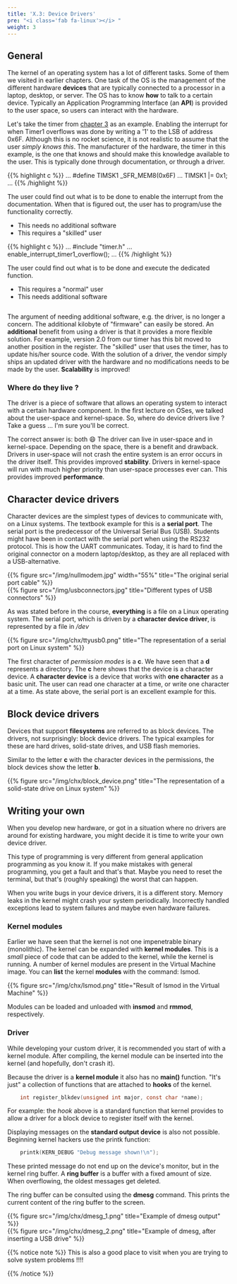 ```yaml
---
title: 'X.3: Device Drivers'
pre: "<i class='fab fa-linux'></i> "
weight: 3
---
```


## General
The kernel of an operating system has a lot of different tasks. Some of them we visited in earlier chapters. One task of the OS is the management of the different hardware **devices** that are typically connected to a processor in a laptop, desktop, or server. The OS has to know **how** to talk to a certain device. Typically an Application Programming Interface (an **API**) is provided to the user space, so users can interact with the hardware.

Let's take the timer from [chapter 3](/ch3-interrupts/theory2_timer/) as an example. Enabling the interrupt for when Timer1 overflows was done by writing a '1' to the LSB of address 0x6F. Although this is no rocket science, it is not realistic to assume that the user *simply knows this*. The manufacturer of the hardware, the timer in this example, is the one that knows and should make this knowledge available to the user. This is typically done through documentation, or through a driver.

<div class="multicolumn">
  <div class="column">
    {{% highlight c %}}
      ...
      #define TIMSK1 _SFR_MEM8(0x6F)
      ...
      TIMSK1 |= 0x1;
      ...
    {{% /highlight %}}
    <p>The user could find out what is to be done to enable the interrupt from the documentation. When that is figured out, the user has to program/use the functionality correctly.</p>
    <ul> 
      <li><i class="fas fa-plus-circle"></i> This needs no additional software</li>
      <li><i class="fas fa-minus-circle"></i> This requires a "skilled" user</li>
    </ul>
  </div>
  <div class="column">
    {{% highlight c %}}
      ...
      #include "timer.h"
      ...
      enable_interrupt_timer1_overflow();
      ...
    {{% /highlight %}}
    <p>The user could find out what is to be done and execute the dedicated function.</p>
    <ul> 
      <li><i class="fas fa-plus-circle"></i> This requires a "normal" user</li>
      <li><i class="fas fa-minus-circle"></i> This needs additional software</li>
    </ul>
  </div>
</div>

The argument of needing additional software, e.g. the driver, is no longer a concern. The additional kilobyte of "firmware" can easily be stored. An **additional** benefit from using a driver is that it provides a more flexible solution. For example, version 2.0 from our timer has this bit moved to another position in the register. The "skilled" user that uses the timer, has to update his/her source code. With the solution of a driver, the vendor simply ships an updated driver with the hardware and no modifications needs to be made by the user. **Scalability** is improved!

### Where do they live ?
The driver is a piece of software that allows an operating system to interact with a certain hardware component. In the first lecture on OSes, we talked about the user-space and kernel-space. So, where do device drivers live ? Take a guess ... I'm sure you'll be correct.

The correct answer is: both :smile: The driver can live in user-space and in kernel-space. Depending on the space, there is a benefit and drawback. Drivers in user-space will not crash the entire system is an error occurs in the driver itself. This provides improved **stability**. Drivers in kernel-space will run with much higher priority than user-space processes ever can. This provides improved **performance**. 


## Character device drivers
Character devices are the simplest types of devices to communicate with, on a Linux systems. The textbook example for this is a **serial port**. The serial port is the predecessor of the Universal Serial Bus (USB). Students might have been in contact with the serial port when using the RS232 protocol. This is how the UART communicates. Today, it is hard to find the original connector on a modern laptop/desktop, as they are all replaced with a USB-alternative.

<div class="multicolumn">
  <div class="column">
    {{% figure src="/img/nullmodem.jpg" width="55%" title="The original serial port cable" %}}
  </div>
  <div class="column">
    {{% figure src="/img/usbconnectors.jpg" title="Different types of USB connectors" %}}
  </div>
</div>

As was stated before in the course, **everything** is a file on a Linux operating system. The serial port, which is driven by a **character device driver**, is represented by a file in */dev*

{{% figure src="/img/chx/ttyusb0.png" title="The representation of a serial port on Linux system" %}}

The first character of *permission modes* is a **c**. We have seen that a **d** represents a directory. The **c** here shows that the device is a character device. A **character device** is a device that works with **one character** as a basic unit. The user can read one character at a time, or write one character at a time. As state above, the serial port is an excellent example for this.


## Block device drivers

Devices that support **filesystems** are referred to as block devices. The drivers, not surprisingly: block device drivers. The typical examples for these are hard drives, solid-state drives, and USB flash memories.

Similar to the letter **c** with the character devices in the permissions, the block devices show the letter **b**.

{{% figure src="/img/chx/block_device.png" title="The representation of a solid-state drive on Linux system" %}}


## Writing your own

When you develop new hardware, or got in a situation where no drivers are around for existing hardware, you might decide it is time to write your own device driver.

This type of programming is very different from general application programming as you know it. If you make mistakes with general programming, you get a fault and that's that. Maybe you need to reset the terminal, but that's (roughly speaking) the worst that can happen.

When you write bugs in your device drivers, it is a different story. Memory leaks in the kernel might crash your system periodically. Incorrectly handled exceptions lead to system failures and maybe even hardware failures.

### Kernel modules
Earlier we have seen that the kernel is not one impenetrable binary (monolithic). The kernel can be expanded with **kernel modules**. This is a *small* piece of code that can be added to the kernel, while the kernel is running. A number of kernel modules are present in the Virtual Machine image. You can **list** the kernel **modules** with the command: lsmod.

{{% figure src="/img/chx/lsmod.png" title="Result of lsmod in the Virtual Machine" %}}

Modules can be loaded and unloaded with **insmod** and **rmmod**, respectively.

### Driver
While developing your custom driver, it is recommended you start of with a kernel module. After compiling, the kernel module can be inserted into the kernel (and hopefully, don't crash it).

Because the driver is a **kernel module** it also has no **main()** function. "It's just" a collection of functions that are attached to **hooks** of the kernel.

```C
    int register_blkdev(unsigned int major, const char *name);
```

For example: the *hook* above is a standard function that kernel provides to allow a driver for a block device to register itself with the kernel.

Displaying messages on the **standard output device** is also not possible. Beginning kernel hackers use the printk function:

```C
    printk(KERN_DEBUG "Debug message shown!\n");
```

These printed message do not end up on the device's monitor, but in the kernel ring buffer. A **ring buffer** is a buffer with a fixed amount of size. When overflowing, the oldest messages get deleted.

The ring buffer can be consulted using the **dmesg** command. This prints the current content of the ring buffer to the screen.

<div class="multicolumn">
  <div class="column">
    {{% figure src="/img/chx/dmesg_1.png" title="Example of dmesg output" %}}
  </div>
  <div class="column">
    {{% figure src="/img/chx/dmesg_2.png" title="Example of dmesg, after inserting a USB drive" %}}
  </div>
</div>


{{% notice note %}}
This is also a good place to visit when you are trying to solve system problems !!!!

{{% /notice %}}